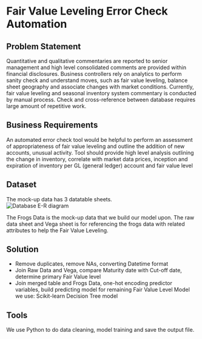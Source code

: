 # Fair Value Leveling Error Check Automation

## Problem Statement

Quantitative and qualitative commentaries are reported to senior management and high level consolidated comments are provided within financial disclosures. Business controllers rely on analytics to perform sanity check and understand moves, such as fair value leveling, balance sheet geography and associate changes with market conditions. Currently, fair value leveling and seasonal inventory system commentary is conducted by manual process. Check and cross-reference between database requires large amount of repetitive work. 

## Business Requirements

An automated error check tool would be helpful to perform an assessment of appropriateness of fair value leveling and outline the addition of new accounts, unusual activity. Tool should provide high level analysis outlining the change in inventory, correlate with market data prices, inception and expiration of inventory per GL (general ledger) account and fair value level 

## Dataset

The mock-up data has 3 datatable sheets.  
![Database E-R diagram](https://github.com/mail2sabs03/Error-Check-Automation-/blob/master/Result/databaseE-R.png)

The Frogs Data is the mock-up data that we build our model upon. The raw data sheet and Vega sheet is for referencing the frogs data with related attributes to help the Fair Value Leveling. 

## Solution
* Remove duplicates, remove NAs, converting Datetime format
* Join Raw Data and Vega, compare Maturity date with Cut-off date,   determine primary Fair Value level
* Join merged table and Frogs Data, one-hot encoding predictor variables, build predicting model for remaining Fair Value Level
Model we use: Scikit-learn Decision Tree model

## Tools
We use Python to do data cleaning, model training and save the output file.



